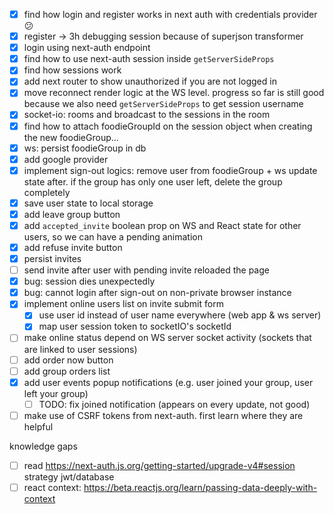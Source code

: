 - [x] find how login and register works in next auth with credentials provider 😕
- [x] register -> 3h debugging session because of superjson transformer
- [x] login using next-auth endpoint
- [x] find how to use next-auth session inside `getServerSideProps`
- [x] find how sessions work
- [x] add next router to show unauthorized if you are not logged in
- [x] move reconnect render logic at the WS level. progress so far is still good because we also need `getServerSideProps` to get session username
- [x] socket-io: rooms and broadcast to the sessions in the room
- [x] find how to attach foodieGroupId on the session object when creating the new foodieGroup...
- [x] ws: persist foodieGroup in db
- [x] add google provider
- [x] implement sign-out logics: remove user from foodieGroup + ws update state after. if the group has only one user left, delete the group completely
- [x] save user state to local storage
- [x] add leave group button
- [x] add `accepted_invite` boolean prop on WS and React state for other users, so we can have a pending animation
- [x] add refuse invite button
- [x] persist invites
- [ ] send invite after user with pending invite reloaded the page
- [x] bug: session dies unexpectedly
- [x] bug: cannot login after sign-out on non-private browser instance
- [x] implement online users list on invite submit form
  - [x] use user id instead of user name everywhere (web app & ws server)
  - [x] map user session token to socketIO's socketId
- [ ] make online status depend on WS server socket activity (sockets that are linked to user sessions)
- [ ] add order now button
- [ ] add group orders list
- [x] add user events popup notifications (e.g. user joined your group, user left your group)
  - [ ] TODO: fix joined notification (appears on every update, not good)
- [ ] make use of CSRF tokens from next-auth. first learn where they are helpful

knowledge gaps
- [ ] read https://next-auth.js.org/getting-started/upgrade-v4#session strategy jwt/database
- [ ] react context: https://beta.reactjs.org/learn/passing-data-deeply-with-context